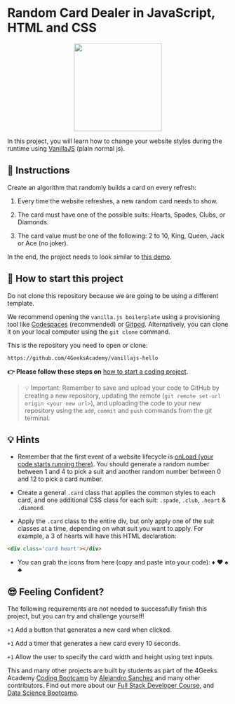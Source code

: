 <!--hide-->
# Random Card Dealer in JavaScript, HTML and CSS
<!--endhide-->

<p align="center">
<img height="200px" src="https://github.com/breatheco-de/exercise-random-card/blob/master/preview.gif?raw=true" />
</p>

In this project, you will learn how to change your website styles during the runtime using [VanillaJS](https://stackoverflow.com/questions/20435653/what-is-vanillajs) (plain normal js).

## 📝 Instructions

Create an algorithm that randomly builds a card on every refresh:

1. Every time the website refreshes, a new random card needs to show.

2. The card must have one of the possible suits: Hearts, Spades, Clubs, or Diamonds.

3. The card value must be one of the following: 2 to 10, King, Queen, Jack or Ace (no joker).

In the end, the project needs to look similar to [this demo](https://github.com/breatheco-de/exercise-random-card/blob/master/preview.gif?raw=true).

## 🌱 How to start this project

Do not clone this repository because we are going to be using a different template.

We recommend opening the `vanilla.js boilerplate` using a provisioning tool like [Codespaces](https://4geeks.com/lesson/what-is-github-codespaces) (recommended) or [Gitpod](https://4geeks.com/lesson/how-to-use-gitpod). Alternatively, you can clone it on your local computer using the `git clone` command.

This is the repository you need to open or clone:

```text
https://github.com/4GeeksAcademy/vanillajs-hello
```

**👉 Please follow these steps on** [how to start a coding project](https://4geeks.com/lesson/how-to-start-a-project).


> 💡 Important: Remember to save and upload your code to GitHub by creating a new repository, updating the remote (`git remote set-url origin <your new url>`), and uploading the code to your new repository using the `add`, `commit` and `push` commands from the git terminal.

## 💡 Hints

- Remember that the first event of a website lifecycle is [onLoad (your code starts running there)](https://www.w3schools.com/jsref/event_onload.asp). You should generate a random number between 1 and 4 to pick a suit and another random number between 0 and 12 to pick a card number.

- Create a general `.card` class that applies the common styles to each card, and one additional CSS class for each suit: `.spade`, `.club`, `.heart` & `.diamond`.

- Apply the `.card` class to the entire div, but only apply one of the suit classes at a time, depending on what suit you want to apply. For example, a 3 of hearts will have this HTML declaration:

```html
<div class='card heart'></div>
```

- You can grab the icons from here (copy and paste into your code): ♦ ♥ ♠ ♣

## 😎 Feeling Confident?

The following requirements are not needed to successfully finish this project, but you can try and challenge yourself!

`+1` Add a button that generates a new card when clicked. 

`+1` Add a timer that generates a new card every 10 seconds.   

`+1` Allow the user to specify the card width and height using text inputs.   

<!-- hide -->
This and many other projects are built by students as part of the 4Geeks Academy [Coding Bootcamp](https://4geeksacademy.com/us/coding-bootcamp) by [Alejandro Sanchez](https://twitter.com/alesanchezr) and many other contributors. Find out more about our [Full Stack Developer Course](https://4geeksacademy.com/us/coding-bootcamps/part-time-full-stack-developer), and [Data Science Bootcamp](https://4geeksacademy.com/us/coding-bootcamps/datascience-machine-learning).
<!-- endhide -->
